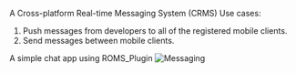 A Cross-platform Real-time Messaging System (CRMS)
Use cases:
1. Push messages from developers to all of the registered mobile clients.
2. Send messages between mobile clients.


A simple chat app using ROMS_Plugin
![Messaging](https://github.com/ronipham/ROMS_Plugin/assets/156790681/9bac0961-7fb6-48c5-976f-3b618cd0c283)
